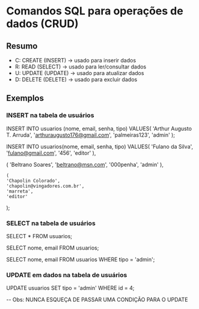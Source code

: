# Comandos SQL para operações de dados (CRUD)

## Resumo 

- C: CREATE (INSERT) -> usado para inserir dados 
- R: READ (SELECT) -> usado para ler/consultar dados
- U: UPDATE (UPDATE) -> usado para atualizar dados
- D: DELETE (DELETE) -> usado para excluir dados

## Exemplos

### INSERT na tabela de usuários

 INSERT INTO usuarios (nome, email, senha, tipo) 
 VALUES(
    'Arthur Augusto T. Arruda',
    'arthuraugusto176@gmail.com',
    'palmeiras123',
    'admin'
 );


 INSERT INTO usuarios(nome, email, senha, tipo)
 VALUES(
    'Fulano da Silva',
    'fulano@gmail.com',
    '456',
    'editor'
 ),
 
  (
    'Beltrano Soares',
    'beltrano@msn.com',
    '000penha',
    'admin'
  ),
  

    (
    'Chapolin Colorado',
    'chapolin@vingadores.com.br',
    'marreta',
    'editor'
   );



### SELECT na tabela de usuários

SELECT * FROM usuarios;

SELECT nome, email FROM usuarios;

SELECT nome, email FROM usuarios WHERE tipo = 'admin'; 


### UPDATE em dados na tabela de usuários

UPDATE usuarios SET tipo = 'admin' WHERE id = 4;

-- Obs: NUNCA ESQUEÇA DE PASSAR UMA CONDIÇÃO PARA O UPDATE